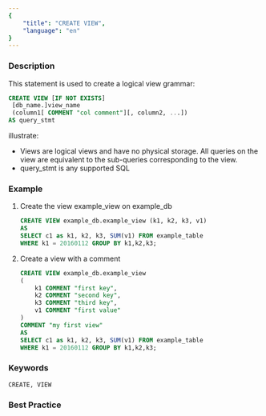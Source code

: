 ```yaml
---
{
    "title": "CREATE VIEW",
    "language": "en"
}
---
```


<!--
Licensed to the Apache Software Foundation (ASF) under one
or more contributor license agreements.  See the NOTICE file
distributed with this work for additional information
regarding copyright ownership.  The ASF licenses this file
to you under the Apache License, Version 2.0 (the
"License"); you may not use this file except in compliance
with the License.  You may obtain a copy of the License at

  http://www.apache.org/licenses/LICENSE-2.0

Unless required by applicable law or agreed to in writing,
software distributed under the License is distributed on an
"AS IS" BASIS, WITHOUT WARRANTIES OR CONDITIONS OF ANY
KIND, either express or implied.  See the License for the
specific language governing permissions and limitations
under the License.
-->





### Description

This statement is used to create a logical view
grammar:

```sql
CREATE VIEW [IF NOT EXISTS]
 [db_name.]view_name
 (column1[ COMMENT "col comment"][, column2, ...])
AS query_stmt
```


illustrate:

- Views are logical views and have no physical storage. All queries on the view are equivalent to the sub-queries corresponding to the view.
- query_stmt is any supported SQL

### Example

1. Create the view example_view on example_db

    ```sql
    CREATE VIEW example_db.example_view (k1, k2, k3, v1)
    AS
    SELECT c1 as k1, k2, k3, SUM(v1) FROM example_table
    WHERE k1 = 20160112 GROUP BY k1,k2,k3;
    ```
    
2. Create a view with a comment

    ```sql
    CREATE VIEW example_db.example_view
    (
        k1 COMMENT "first key",
        k2 COMMENT "second key",
        k3 COMMENT "third key",
        v1 COMMENT "first value"
    )
    COMMENT "my first view"
    AS
    SELECT c1 as k1, k2, k3, SUM(v1) FROM example_table
    WHERE k1 = 20160112 GROUP BY k1,k2,k3;
    ```

### Keywords

    CREATE, VIEW

### Best Practice
